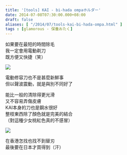 ```yaml
---
title: '[tools] KAI - bi-hada ompaホルダー'
date: 2014-07-08T07:30:00.000+08:00
draft: false
aliases: [ "/2014/07/tools-kai-bi-hada-ompa.html" ]
tags : [glamorous - 保養おたく]
---
```


如果要在最短的時間除毛  
我一定會用電動剃刀  
既方便又快捷（笑）  

[![](https://3.bp.blogspot.com/-njAmfkJk1qM/XEM1XgISymI/AAAAAAAAF3E/l961L0FrBv4MFXrUJ9Bqxg0KlifjPqhQgCLcBGAs/s640/14291026319_0fa39335fa_z.jpg)](https://3.bp.blogspot.com/-njAmfkJk1qM/XEM1XgISymI/AAAAAAAAF3E/l961L0FrBv4MFXrUJ9Bqxg0KlifjPqhQgCLcBGAs/s1600/14291026319_0fa39335fa_z.jpg)

電動修容刀也不是甚麼新鮮事  
但以聲波震動，就是與別不同好了  
  
能比一般的清除得更光滑  
又不容易弄傷皮膚  
KAI本身的刀也是鋼水很好  
整枝東西除了顏色就是完美的結合  
（對這種少女桃紅色真的不感冒）  

[![](https://3.bp.blogspot.com/-FFbqVnSvoto/XEM1dbgn-7I/AAAAAAAAF3M/CfouYczwlXsCwwU6UMrCGeEEmxzI8naoQCLcBGAs/s640/14403483006_a5c159ddfd_z.jpg)](https://3.bp.blogspot.com/-FFbqVnSvoto/XEM1dbgn-7I/AAAAAAAAF3M/CfouYczwlXsCwwU6UMrCGeEEmxzI8naoQCLcBGAs/s1600/14403483006_a5c159ddfd_z.jpg)

在香港怎找也找不到替刃  
最後要在日本才買得到（汗）